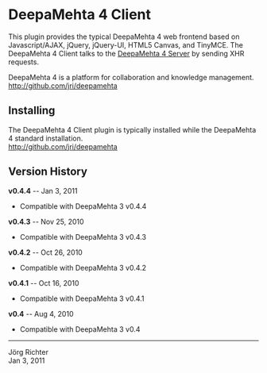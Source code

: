 
DeepaMehta 4 Client
===================

This plugin provides the typical DeepaMehta 4 web frontend based on Javascript/AJAX, jQuery, jQuery-UI, HTML5 Canvas, and TinyMCE. The DeepaMehta 4 Client talks to the [DeepaMehta 4 Server](http://github.com/jri/deepamehta3-server) by sending XHR requests.

DeepaMehta 4 is a platform for collaboration and knowledge management.  
<http://github.com/jri/deepamehta>


Installing
----------

The DeepaMehta 4 Client plugin is typically installed while the DeepaMehta 4 standard installation.  
<http://github.com/jri/deepamehta>


Version History
---------------

**v0.4.4** -- Jan 3, 2011

* Compatible with DeepaMehta 3 v0.4.4

**v0.4.3** -- Nov 25, 2010

* Compatible with DeepaMehta 3 v0.4.3

**v0.4.2** -- Oct 26, 2010

* Compatible with DeepaMehta 3 v0.4.2

**v0.4.1** -- Oct 16, 2010

* Compatible with DeepaMehta 3 v0.4.1

**v0.4** -- Aug 4, 2010

* Compatible with DeepaMehta 3 v0.4


------------
Jörg Richter  
Jan 3, 2011
